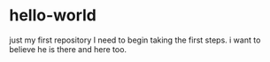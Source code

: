 # hello-world
just my first repository 
I need to begin taking the first steps. i want to believe he is there and here too.
